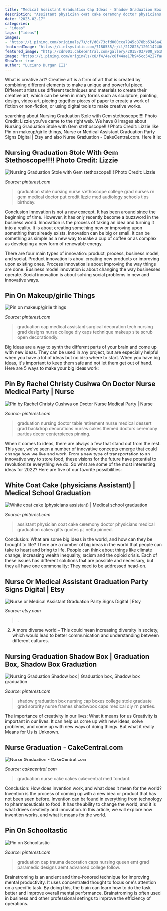 ```yaml
---
title: "Medical Assistant Graduation Cap Ideas - Shadow Graduation Box Nursing Cap Boxes College Stole Graduate Grad Sorority Nurse Frames Shadowbox Caps Medical Diy Rn Parties"
description: "Assistant physician coat cake ceremony doctor physicians medical graduation cakes gifts quotes pa netta pinned"
date: "2023-02-17"
categories:
- "ideas"
tags: ["ideas"]
images:
- "https://i.pinimg.com/originals/73/cf/d0/73cfd000cca7945c878bb5346a429811.jpg"
featuredImage: "https://i.etsystatic.com/7180535/r/il/212825/1201142400/il_794xN.1201142400_o2xs.jpg"
featured_image: "http://cdn001.cakecentral.com/gallery/2015/03/900_861898lL1C_nurse-graduation.jpg"
image: "https://i.pinimg.com/originals/c8/f4/4a/c8f44ae17b945cc54227faaf2ca9153e.jpg"
ShowToc: true
author: "Luciano Durgan III"
---
```



What is creative art?
Creative art is a form of art that is created by combining different elements to make a unique and powerful piece. Different artists use different techniques and materials to create their creative art, which can be seen in many forms such as sculpture, painting, design, video art, piecing together pieces of paper to create a work of fiction or non-fiction, or using digital tools to make creative works.

	

		
searching about Nursing Graduation Stole with Gem stethoscope!!!! Photo Credit: Lizzie you've came to the right web. We have 8 Images about Nursing Graduation Stole with Gem stethoscope!!!! Photo Credit: Lizzie like Pin on makeup/girlie things, Nurse or Medical Assistant Graduation Party Signs Digital | Etsy and also Nurse Graduation - CakeCentral.com. Here it is:
		
    
## Nursing Graduation Stole With Gem Stethoscope!!!! Photo Credit: Lizzie

<img loading=lazy src="https://i.pinimg.com/originals/7e/9b/5f/7e9b5ffcc20ca8a864ab5beab95c667e.jpg" onerror="this.onerror=null;this.src='https://tse2.mm.bing.net/th?id=OIP.iRJRbCRGAVLZuN5g44MPXQHaLH&amp;pid=15.1';" alt="Nursing Graduation Stole with Gem stethoscope!!!! Photo Credit: Lizzie">

_Source: pinterest.com_

>graduation stole nursing nurse stethoscope college grad nurses rn gem medical doctor put credit lizzie med audiology schools tips birthday. 

	

Conclusion
Innovation is not a new concept. It has been around since the beginning of time. However, it has only recently become a buzzword in the business world.
Innovation is the process of taking an idea and turning it into a reality. It is about creating something new or improving upon something that already exists. Innovation can be big or small. It can be something as simple as a new way to make a cup of coffee or as complex as developing a new form of renewable energy.

There are four main types of innovation: product, process, business model, and social. Product innovation is about creating new products or improving upon existing ones. Process innovation is about improving the way things are done. Business model innovation is about changing the way businesses operate. Social innovation is about solving social problems in new and innovative ways.

    
## Pin On Makeup/girlie Things

<img loading=lazy src="https://i.pinimg.com/736x/1d/76/4e/1d764e119fc10d999c34b354f8ec800d--grad-cap-graduation-cap-decoration-medical-assistant.jpg" onerror="this.onerror=null;this.src='https://tse2.mm.bing.net/th?id=OIP.hq1qE13Ar9MDfVw-IUOUuwHaNd&amp;pid=15.1';" alt="Pin on makeup/girlie things">

_Source: pinterest.com_

>graduation cap medical assistant surgical decoration tech nursing grad designs nurse college diy caps technique makeup site scrub open decorationdiy. 

	

Big Ideas are a way to synth the different parts of your brain and come up with new ideas. They can be used in any project, but are especially helpful when you have a lot of ideas but no idea where to start. When you have big ideas, it's important to keep them safe and not let them get out of hand. Here are 5 ways to make your big ideas work: 

    
## Pin By Rachel Christy Cushwa On Doctor Nurse Medical Party | Nurse

<img loading=lazy src="https://i.pinimg.com/originals/6e/69/20/6e6920f44a83a876345c525f27cda853.jpg" onerror="this.onerror=null;this.src='https://tse4.mm.bing.net/th?id=OIP.ieqU4B9IG7pPsxxaNbtGxgHaFj&amp;pid=15.1';" alt="Pin by Rachel Christy Cushwa on Doctor Nurse Medical Party | Nurse">

_Source: pinterest.com_

>graduation nursing doctor table retirement nurse medical dessert grad backdrop decorations nurses cakes themed doctors ceremony parties decor centerpieces pinning. 

	

When it comes to ideas, there are always a few that stand out from the rest. This year, we’ve seen a number of innovative concepts emerge that could change how we live and work. From a new type of transportation to an innovative way to store food, these visions for the future have potential to revolutionize everything we do. So what are some of the most interesting ideas for 2022? Here are five of our favorite possibilities:

    
## White Coat Cake (physicians Assistant) | Medical School Graduation

<img loading=lazy src="https://i.pinimg.com/736x/72/53/0e/72530e9ea009ff06a00c8948a0c36990--physician-assistant-white-coats.jpg" onerror="this.onerror=null;this.src='https://tse4.mm.bing.net/th?id=OIP.V756EWDwV7_CnLa0nMoTYwHaJ6&amp;pid=15.1';" alt="White coat cake (physicians assistant) | Medical school graduation">

_Source: pinterest.com_

>assistant physician coat cake ceremony doctor physicians medical graduation cakes gifts quotes pa netta pinned. 

	

Conclusion: What are some big ideas in the world, and how can they be brought to life?
There are a number of big ideas in the world that people can take to heart and bring to life. People can think about things like climate change, increasing wealth inequality, racism and the opioid crisis. Each of these issues has different solutions that are possible and necessary, but they all have one commonality: They need to be addressed head-on.

    
## Nurse Or Medical Assistant Graduation Party Signs Digital | Etsy

<img loading=lazy src="https://i.etsystatic.com/7180535/r/il/212825/1201142400/il_794xN.1201142400_o2xs.jpg" onerror="this.onerror=null;this.src='https://tse3.mm.bing.net/th?id=OIP.eJHCxW_xwLkIBpx-AHJHLAHaFj&amp;pid=15.1';" alt="Nurse or Medical Assistant Graduation Party Signs Digital | Etsy">

_Source: etsy.com_

>. 

	

2. A more diverse world – This could mean increasing diversity in society, which would lead to better communication and understanding between different cultures.

    
## Nursing Graduation Shadow Box | Graduation Box, Shadow Box Graduation

<img loading=lazy src="https://i.pinimg.com/originals/73/cf/d0/73cfd000cca7945c878bb5346a429811.jpg" onerror="this.onerror=null;this.src='https://tse3.mm.bing.net/th?id=OIP.hUmQ3_HyEoBdOSjqtoLKxQHaJ4&amp;pid=15.1';" alt="Nursing Graduation Shadow box | Graduation box, Shadow box graduation">

_Source: pinterest.com_

>shadow graduation box nursing cap boxes college stole graduate grad sorority nurse frames shadowbox caps medical diy rn parties. 

	

The importance of creativity in our lives: What it means for us
Creativity is important in our lives. It can help us come up with new ideas, solve problems, and come up with new ways of doing things. But what it really Means for Us is Unknown.

    
## Nurse Graduation - CakeCentral.com

<img loading=lazy src="http://cdn001.cakecentral.com/gallery/2015/03/900_861898lL1C_nurse-graduation.jpg" onerror="this.onerror=null;this.src='https://tse2.mm.bing.net/th?id=OIP.Qz91Sbhfbr8itD0-Kz8OEAHaJ4&amp;pid=15.1';" alt="Nurse Graduation - CakeCentral.com">

_Source: cakecentral.com_

>graduation nurse cake cakes cakecentral med fondant. 

	

Conclusion: How does invention work, and what does it mean for the world?
Invention is the process of coming up with a new idea or product that has not been seen before. Invention can be found in everything from technology to pharmaceuticals to food. It has the ability to change the world, and it is what drives creativity and innovation. In this article, we will explore how invention works, and what it means for the world.

    
## Pin On Schooltastic

<img loading=lazy src="https://i.pinimg.com/originals/c8/f4/4a/c8f44ae17b945cc54227faaf2ca9153e.jpg" onerror="this.onerror=null;this.src='https://tse3.mm.bing.net/th?id=OIP.C4zaf2u-9x1DjZhJEFRSRgHaJ4&amp;pid=15.1';" alt="Pin on Schooltastic">

_Source: pinterest.com_

>graduation cap trauma decoration caps nursing queen emt grad paramedic designs aemt advanced college follow. 

	

Brainstroming is an ancient and time-honored technique for improving mental productivity. It uses concentrated thought to focus one's attention on a specific task. By doing this, the brain can learn how to do the task better and improve overall mental performance. Brainstroming is often used in business and other professional settings to improve the efficiency of operations.

